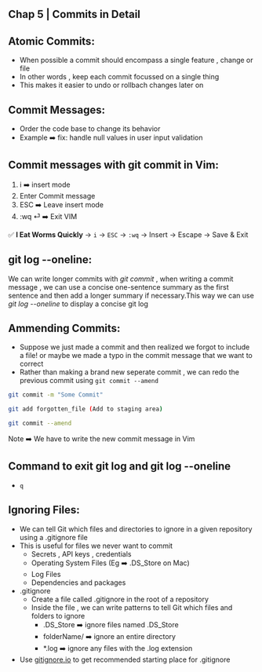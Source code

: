 ## Chap 5 | Commits in Detail 

## **Atomic Commits**:

- When possible a commit should encompass a single feature , change or file 
- In other words , keep each commit focussed on a single thing 
- This makes it easier to undo or rollbach changes later on 

## **Commit Messages**:

- Order the code base to change its behavior 
- Example ➡️ fix: handle null values in user input validation

## **Commit messages with git commit in Vim**:

1. i  ➡️  insert mode 
2. Enter Commit message
3. ESC ➡️ Leave insert mode 
4. :wq ⏎ ➡️  Exit VIM 

✅ **I Eat Worms Quickly** → `i` → `ESC` → `:wq` → Insert → Escape → Save & Exit

## **git log --oneline**:

We can write longer commits with *git commit* , when writing a commit message , we can use a concise one-sentence summary as the first sentence and then add a longer summary if necessary.This way we can use *git log --oneline* to display a concise git log 

## **Ammending Commits**:

- Suppose we just made a commit and then realized we forgot to include a file! or maybe we made a typo in the commit message that we want to correct 
- Rather than making a brand new seperate commit , we can redo the previous commit using `git commit --amend`

```bash
git commit -m "Some Commit"

git add forgotten_file (Add to staging area)

git commit --amend
```

Note ➡️ We have to write the new commit message in Vim 

## **Command to exit git log and git log --oneline** 

-  `q `

## **Ignoring Files**:

- We can tell Git which files and directories to ignore in a given repository using a .gitignore file 
- This is useful for files we never want to commit 
  - Secrets , API keys , credentials 
  - Operating System Files (Eg ➡️ .DS_Store on Mac)
  - Log Files
  - Dependencies and packages
- .gitignore 
  - Create a file called .gitignore in the root of a repository 
  - Inside the file , we can write patterns to tell Git which files and folders to ignore 
    - .DS_Store ➡️ ignore files named .DS_Store 
    - folderName/ ➡️ ignore an entire directory 
    - *.log ➡️ ignore any files with the .log extension 
- Use  [gitignore.io](http://gitignore.io) to get recommended starting place for .gitignore 





